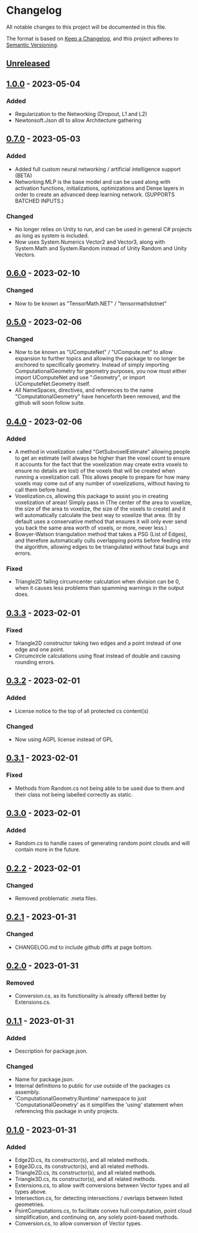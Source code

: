 ﻿# Changelog

All notable changes to this project will be documented in this file.

The format is based on [Keep a Changelog](https://keepachangelog.com/en/1.0.0/),
and this project adheres to [Semantic Versioning](https://semver.org/spec/v2.0.0.html).

## [Unreleased]

## [1.0.0] - 2023-05-04

### Added

- Regularization to the Networking (Dropout, L1 and L2)
- Newtonsoft.Json dll to allow Architecture gathering

## [0.7.0] - 2023-05-03

### Added

- Added full custom neural networking / artificial intelligence support (BETA)
- Networking.MLP is the base model and can be used along with activation functions, initializations, optimizations and Dense layers in order to create an advanced deep learning network. (SUPPORTS BATCHED INPUTS.)

### Changed

- No longer relies on Unity to run, and can be used in general C# projects as long as system is included.
- Now uses System.Numerics Vector2 and Vector3, along with System.Math and System.Random instead of Unity Random and Unity Vectors.

## [0.6.0] - 2023-02-10

### Changed

- Now to be known as "TensorMath.NET" / "tensormathdotnet"

## [0.5.0] - 2023-02-06

### Changed

- Now to be known as "UComputeNet" / "UCompute.net" to allow expansion to further topics and allowing the package to no longer be anchored to specifically geometry. Instead of simply importing ComputationalGeometry for geometry purposes, you now must either import UComputeNet and use ".Geometry", or import UComputeNet.Geometry itself.
- All NameSpaces, directives, and references to the name "ComputationalGeometry" have henceforth been removed, and the github will soon follow suite.

## [0.4.0] - 2023-02-06

### Added

- A method in voxelization called "GetSubvoxelEstimate" allowing people to get an estimate (will always be higher than the voxel count to ensure it accounts for the fact that the voxelization may create extra voxels to ensure no details are lost) of the voxels that will be created when running a voxelization call. This allows people to prepare for how many voxels may come out of any number of voxelizations, without having to call them before hand.
- Voxelization.cs, allowing this package to assist you in creating voxelization of areas! Simply pass in (The center of the area to voxelize, the size of the area to voxelize, the size of the voxels to create) and it will automatically calculate the best way to voxelize that area. (It by default uses a conservative method that ensures it will only ever send you back the same area worth of voxels, or more, never less.)
- Bowyer-Watson triangulation method that takes a PSG (List of Edges), and therefore automatically culls overlapping points before feeding into the algorithm, allowing edges to be triangulated without fatal bugs and errors.

### Fixed

- Triangle2D failing circumcenter calculation when division can be 0, when it causes less problems than spamming warnings in the output does.

## [0.3.3] - 2023-02-01

### Fixed

- Triangle2D constructor taking two edges and a point instead of one edge and one point.
- Circumcircle calculations using float instead of double and causing rounding errors.

## [0.3.2] - 2023-02-01

### Added

- License notice to the top of all protected cs content(s)

### Changed

- Now using AGPL license instead of GPL

## [0.3.1] - 2023-02-01

### Fixed

- Methods from Random.cs not being able to be used due to them and their class not being labelled correctly as static.

## [0.3.0] - 2023-02-01

### Added

- Random.cs to handle cases of generating random point clouds and will contain more in the future.

## [0.2.2] - 2023-02-01

### Changed

- Removed problematic .meta files.

## [0.2.1] - 2023-01-31

### Changed

- CHANGELOG.md to include github diffs at page bottom.

## [0.2.0] - 2023-01-31

### Removed

- Conversion.cs, as its functionality is already offered better by Extensions.cs.

## [0.1.1] - 2023-01-31

### Added

- Description for package.json.

### Changed

- Name for package.json.
- Internal definitions to public for use outside of the packages cs assembly.
- 'ComputationalGeometry.Runtime' namespace to just 'ComputationalGeometry' as it simplifies the 'using' statement when referencing this package in unity projects.

## [0.1.0] - 2023-01-31

### Added

- Edge2D.cs, its constructor(s), and all related methods.
- Edge3D.cs, its constructor(s), and all related methods.
- Triangle2D.cs, its constructor(s), and all related methods.
- Triangle3D.cs, its constructor(s), and all related methods.
- Extensions.cs, to allow swift conversions between Vector types and all types above.
- Intersection.cs, for detecting intersections / overlaps between listed geometries.
- PointComputations.cs, to facilitate convex hull computation, point cloud simplification, and continuing on, any solely point-based methods.
- Conversion.cs, to allow conversion of Vector types.

[unreleased]: https://github.com/IrishFix/Computational-Geometry/compare/v1.0.0...HEAD
[1.0.0]: https://github.com/IrishFix/Computational-Geometry/compare/v0.7.0...v1.0.0
[0.7.0]: https://github.com/IrishFix/Computational-Geometry/compare/v0.6.0...v0.7.0
[0.6.0]: https://github.com/IrishFix/Computational-Geometry/compare/v0.5.0...v0.6.0
[0.5.0]: https://github.com/IrishFix/Computational-Geometry/compare/v0.4.0...v0.5.0
[0.4.0]: https://github.com/IrishFix/Computational-Geometry/compare/v0.3.3...v0.4.0
[0.3.3]: https://github.com/IrishFix/Computational-Geometry/compare/v0.3.2...v0.3.3
[0.3.2]: https://github.com/IrishFix/Computational-Geometry/compare/v0.3.1...v0.3.2
[0.3.1]: https://github.com/IrishFix/Computational-Geometry/compare/v0.3.0...v0.3.1
[0.3.0]: https://github.com/IrishFix/Computational-Geometry/compare/v0.2.2...v0.3.0
[0.2.2]: https://github.com/IrishFix/Computational-Geometry/compare/v0.2.1...v0.2.2
[0.2.1]: https://github.com/IrishFix/Computational-Geometry/compare/v0.2.0...v0.2.1
[0.2.0]: https://github.com/IrishFix/Computational-Geometry/compare/v0.1.1...v0.2.0
[0.1.1]: https://github.com/IrishFix/Computational-Geometry/compare/v0.1.0...v0.1.1
[0.1.0]: https://github.com/IrishFix/Computational-Geometry/releases/tag/v0.1.0
